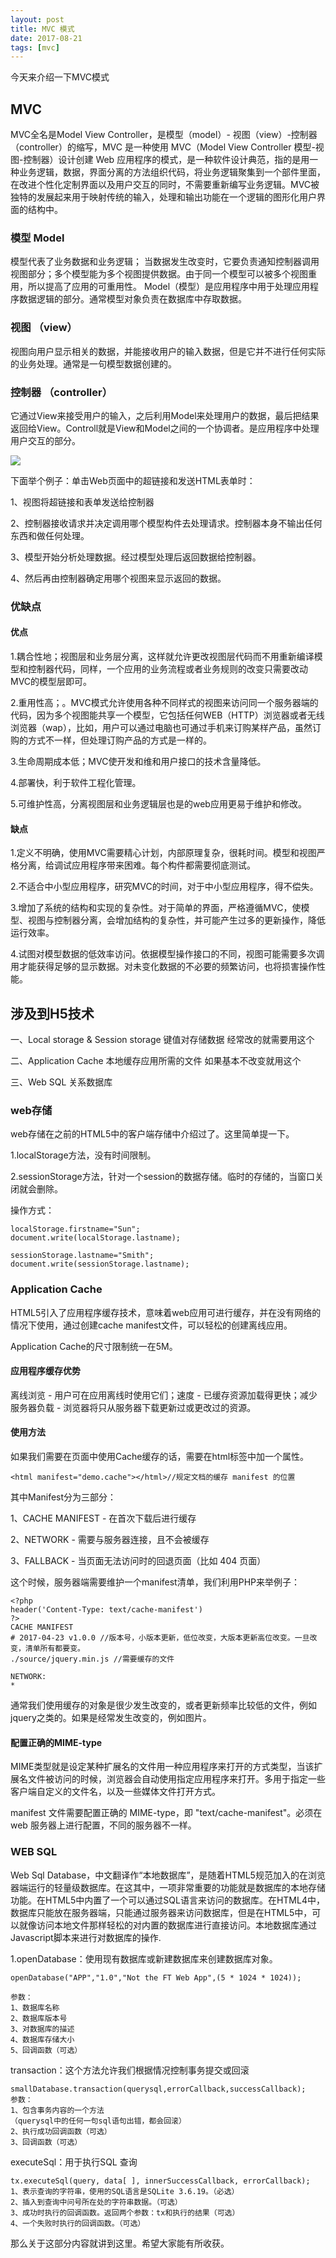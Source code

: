 ```yaml
---
layout: post
title: MVC 模式
date: 2017-08-21
tags: [mvc]
---
```


今天来介绍一下MVC模式

## MVC 

MVC全名是Model View Controller，是模型（model）- 视图（view）-控制器（controller）的缩写，MVC 是一种使用 MVC（Model View Controller 模型-视图-控制器）设计创建 Web 应用程序的模式，是一种软件设计典范，指的是用一种业务逻辑，数据，界面分离的方法组织代码，将业务逻辑聚集到一个部件里面，在改进个性化定制界面以及用户交互的同时，不需要重新编写业务逻辑。MVC被独特的发展起来用于映射传统的输入，处理和输出功能在一个逻辑的图形化用户界面的结构中。

### 模型 Model

模型代表了业务数据和业务逻辑； 当数据发生改变时，它要负责通知控制器调用视图部分；多个模型能为多个视图提供数据。由于同一个模型可以被多个视图重用，所以提高了应用的可重用性。 Model（模型）是应用程序中用于处理应用程序数据逻辑的部分。通常模型对象负责在数据库中存取数据。


### 视图 （view）

视图向用户显示相关的数据，并能接收用户的输入数据，但是它并不进行任何实际的业务处理。通常是一句模型数据创建的。

### 控制器 （controller）

它通过View来接受用户的输入，之后利用Model来处理用户的数据，最后把结果返回给View。Controll就是View和Model之间的一个协调者。是应用程序中处理用户交互的部分。

<img src="http://outu8mec9.bkt.clouddn.com/mvc.PNG">

下面举个例子：单击Web页面中的超链接和发送HTML表单时：

1、视图将超链接和表单发送给控制器

2、控制器接收请求并决定调用哪个模型构件去处理请求。控制器本身不输出任何东西和做任何处理。

3、模型开始分析处理数据。经过模型处理后返回数据给控制器。

4、然后再由控制器确定用哪个视图来显示返回的数据。

### 优缺点 

#### 优点

1.耦合性地；视图层和业务层分离，这样就允许更改视图层代码而不用重新编译模型和控制器代码，同样，一个应用的业务流程或者业务规则的改变只需要改动MVC的模型层即可。

2.重用性高；。MVC模式允许使用各种不同样式的视图来访问同一个服务器端的代码，因为多个视图能共享一个模型，它包括任何WEB（HTTP）浏览器或者无线浏览器（wap），比如，用户可以通过电脑也可通过手机来订购某样产品，虽然订购的方式不一样，但处理订购产品的方式是一样的。

3.生命周期成本低；MVC使开发和维和用户接口的技术含量降低。

4.部署快，利于软件工程化管理。

5.可维护性高，分离视图层和业务逻辑层也是的web应用更易于维护和修改。

#### 缺点

1.定义不明确，使用MVC需要精心计划，内部原理复杂，很耗时间。模型和视图严格分离，给调试应用程序带来困难。每个构件都需要彻底测试。

2.不适合中小型应用程序，研究MVC的时间，对于中小型应用程序，得不偿失。

3.增加了系统的结构和实现的复杂性。对于简单的界面，严格遵循MVC，使模型、视图与控制器分离，会增加结构的复杂性，并可能产生过多的更新操作，降低运行效率。

4.试图对模型数据的低效率访问。依据模型操作接口的不同，视图可能需要多次调用才能获得足够的显示数据。对未变化数据的不必要的频繁访问，也将损害操作性能。

## 涉及到H5技术

一、Local storage & Session storage  键值对存储数据  经常改的就需要用这个

二、Application Cache  本地缓存应用所需的文件 如果基本不改变就用这个

三、Web SQL 关系数据库

### web存储 

web存储在之前的HTML5中的客户端存储中介绍过了。这里简单提一下。

1.localStorage方法，没有时间限制。

2.sessionStorage方法，针对一个session的数据存储。临时的存储的，当窗口关闭就会删除。

操作方式：

	localStorage.firstname="Sun";
	document.write(localStorage.lastname);

	sessionStorage.lastname="Smith";
	document.write(sessionStorage.lastname);

### Application Cache

HTML5引入了应用程序缓存技术，意味着web应用可进行缓存，并在没有网络的情况下使用，通过创建cache manifest文件，可以轻松的创建离线应用。

Application Cache的尺寸限制统一在5M。

#### 应用程序缓存优势

离线浏览 - 用户可在应用离线时使用它们；速度 - 已缓存资源加载得更快；减少服务器负载 - 浏览器将只从服务器下载更新过或更改过的资源。

#### 使用方法

如果我们需要在页面中使用Cache缓存的话，需要在html标签中加一个属性。

	<html manifest="demo.cache"></html>//规定文档的缓存 manifest 的位置

其中Manifest分为三部分：

1、CACHE MANIFEST - 在首次下载后进行缓存

2、NETWORK - 需要与服务器连接，且不会被缓存

3、FALLBACK - 当页面无法访问时的回退页面（比如 404 页面）

这个时候，服务器端需要维护一个manifest清单，我们利用PHP来举例子：

	<?php
	header('Content-Type: text/cache-manifest')
	?>
	CACHE MANIFEST
	# 2017-04-23 v1.0.0 //版本号，小版本更新，低位改变，大版本更新高位改变。一旦改变，清单所有都要变。
	./source/jquery.min.js //需要缓存的文件
	
	NETWORK:
	*
	
通常我们使用缓存的对象是很少发生改变的，或者更新频率比较低的文件，例如jquery之类的。如果是经常发生改变的，例如图片。

#### 配置正确的MIME-type

MIME类型就是设定某种扩展名的文件用一种应用程序来打开的方式类型，当该扩展名文件被访问的时候，浏览器会自动使用指定应用程序来打开。多用于指定一些客户端自定义的文件名，以及一些媒体文件打开方式。

manifest 文件需要配置正确的 MIME-type，即 "text/cache-manifest"。必须在 web 服务器上进行配置，不同的服务器不一样。

### WEB	SQL

Web Sql Database，中文翻译作“本地数据库”，是随着HTML5规范加入的在浏览器端运行的轻量级数据库。在这其中，一项非常重要的功能就是数据库的本地存储功能。在HTML5中内置了一个可以通过SQL语言来访问的数据库。在HTML4中，数据库只能放在服务器端，只能通过服务器来访问数据库，但是在HTML5中，可以就像访问本地文件那样轻松的对内置的数据库进行直接访问。本地数据库通过Javascript脚本来进行对数据库的操作.

1.openDatabase：使用现有数据库或新建数据库来创建数据库对象。

	openDatabase("APP","1.0","Not the FT Web App",(5 * 1024 * 1024));

	参数：
	1、数据库名称
	2、数据库版本号
	3、对数据库的描述
	4、数据库存储大小
	5、回调函数（可选）


transaction：这个方法允许我们根据情况控制事务提交或回滚

	smallDatabase.transaction(querysql,errorCallback,successCallback);
	参数：
	1、包含事务内容的一个方法
	（querysql中的任何一句sql语句出错，都会回滚）
	2、执行成功回调函数（可选）
	3、回调函数（可选）


executeSql：用于执行SQL 查询

	tx.executeSql(query, data[ ], innerSuccessCallback, errorCallback);
	1、表示查询的字符串，使用的SQL语言是SQLite 3.6.19。（必选）
	2、插入到查询中问号所在处的字符串数据。（可选）
	3、成功时执行的回调函数。返回两个参数：tx和执行的结果（可选）
	4、一个失败时执行的回调函数。（可选）

那么关于这部分内容就讲到这里。希望大家能有所收获。





